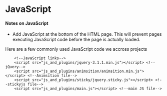 <!--MarkDown Editor (use for live preview): 
https://jbt.github.io/markdown-editor-->

<!--
GitHub Markdown System:
https://help.github.com/articles/markdown-basics/
https://guides.github.com/features/mastering-markdown/
-->

# JavaScript

#### Notes on JavaScript

- Add JavaScript at the bottom of the HTML page. This will prevent pages executing JavaScript code before the page is actually loaded. 

Here are a few commonly used JavaScript code we accross projects

```
	<!--JavaScript links-->
	<script src="js_and_plugins/jquery-3.1.1.min.js"></script> <!--jQuery-->
	<script src="js_and_plugins/animsition/animsition.min.js"></script> <!--Animsition file-->
	<script src="js_and_plugins/sticky/jquery.sticky.js"></script> <!--stickyjs file-->
	<script src="js_and_plugins/main.js"></script> <!--main JS file-->

```

<!--
New sections:
####Start New File
```
javascript
```
-->
